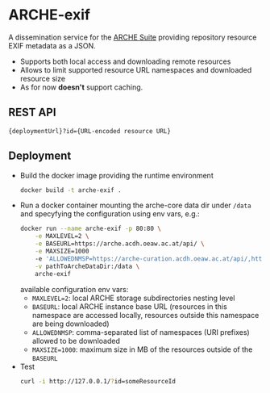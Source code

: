 # ARCHE-exif

A dissemination service for the [ARCHE Suite](https://acdh-oeaw.github.io/arche-docs/) providing repository resource EXIF metadata as a JSON.

* Supports both local access and downloading remote resources
* Allows to limit supported resource URL namespaces and downloaded resource size
* As for now **doesn't** support caching.

## REST API

`{deploymentUrl}?id={URL-encoded resource URL}`

## Deployment

* Build the docker image providing the runtime environment
  ```bash
  docker build -t arche-exif .
  ```
* Run a docker container mounting the arche-core data dir under `/data` and specyfying the configuration using env vars, e.g.:
  ```bash
  docker run --name arche-exif -p 80:80 \
      -e MAXLEVEL=2 \
      -e BASEURL=https://arche.acdh.oeaw.ac.at/api/ \
      -e MAXSIZE=1000
      -e 'ALLOWEDNMSP=https://arche-curation.acdh.oeaw.ac.at/api/,https://arche-dev.acdh-dev.oeaw.ac.at/api/' \
      -v pathToArcheDataDir:/data \
      arche-exif
  ```
  available configuration env vars:
  * `MAXLEVEL=2`: local ARCHE storage subdirectories nesting level
  * `BASEURL`: local ARCHE instance base URL (resources in this namespace are accessed locally, resources outside this namespace are being downloaded)
  * `ALLOWEDNMSP`: comma-separated list of namespaces (URI prefixes) allowed to be downloaded
  * `MAXSIZE=1000`: maximum size in MB of the resources outside of the `BASEURL`
* Test
  ```bash
  curl -i http://127.0.0.1/?id=someResourceId
  ```

